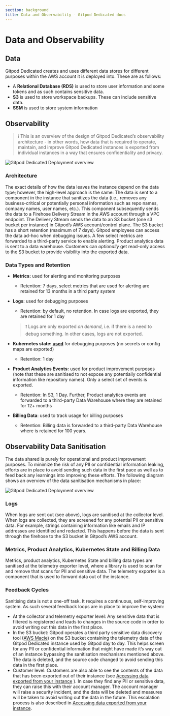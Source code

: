 ```yaml
---
section: background
title: Data and Observability - Gitpod Dedicated docs
---
```


# Data and Observability

## Data

Gitpod Dedicated creates and uses different data stores for different purposes within the AWS account it is deployed into. These are as follows:

-   A **Relational Database (RDS)** is used to store user information and some tokens and as such contains sensitive data.
-   **S3** is used to store workspace backups. These can include sensitive data.
-   **SSM** is used to store system information

## Observability

> ℹ️ This is an overview of the design of Gitpod Dedicated’s observability architecture - in other words, how data that is required to operate, maintain, and improve Gitpod Dedicated instances is exported from individual instances in a way that ensures confidentiality and privacy.

![Gitpod Dedicated Deployment overview](/images/docs/gitpod-dedicated/background/data-observability/extract-data-from-cells.webp)

### Architecture

The exact details of how the data leaves the instance depend on the data type; however, the high-level approach is the same: The data is sent to a component in the instance that sanitizes the data (i.e., removes any business-critical or potentially personal information such as repo names, company names, user names, etc.). This component subsequently sends the data to a Firehose Delivery Stream in the AWS account through a VPC endpoint. The Delivery Stream sends the data to an S3 bucket (one s3 bucket per instance) in Gitpod’s AWS account/control plane. The S3 bucket has a short retention (maximum of 7 days). Gitpod employees can access the data ad-hoc when debugging issues. A few select metrics are forwarded to a third-party service to enable alerting. Product analytics data is sent to a data warehouse. Customers can _optionally_ get read-only access to the S3 bucket to provide visibility into the exported data.

### Data Types and Retention

-   **Metrics:** used for alerting and monitoring purposes

    -   Retention: 7 days, select metrics that are used for alerting are retained for 13 months in a third party system

-   **Logs**: used for debugging purposes

    -   Retention: by default, no retention. In case logs are exported, they are retained for 1 day

    > ❗ Logs are only exported _on demand_, i.e. if there is a need to debug something. In other cases, logs are not exported.

-   **Kubernetes state: [used](https://www.notion.so/69714aa12c634aeb9a7a0c43e8c31aa2?pvs=21)** for debugging purposes (no secrets or config maps are exported)
    -   Retention: 1 day
-   **Product Analytics Events:** used for product improvement purposes (note that these are sanitised to not expose any potentially confidential information like repository names). Only a select set of events is exported.
    -   Retention: In S3, 1 Day. Further, Product analytics events are forwarded to a third-party Data Warehouse where they are retained for 12+ months
-   **Billing Data**: used to track usage for billing purposes
    -   Retention: Billing data is forwarded to a third-party Data Warehouse where is retained for 100 years.

## Observability Data Sanitisation

The data shared is purely for operational and product improvement purposes. To minimize the risk of any PII or confidential information leaking, efforts are in place to avoid sending such data in the first pace as well as to feed back any learnings into improving these efforts. The following diagram shows an overview of the data sanitisation mechanisms in place:

![Gitpod Dedicated Deployment overview](/images/docs/gitpod-dedicated/background/data-observability/observability-architecture.webp)

### Logs

When logs are sent out (see above), logs are sanitised at the collector level. When logs are collected, they are screened for any potential PII or sensitive data. For example, strings containing information like emails and IP addresses are identified and redacted. This happens before the data is sent through the firehose to the S3 bucket in Gitpod’s AWS account.

### Metrics, Product Analytics, Kubernetes State and Billing Data

Metrics, product analytics, Kubernetes State and billing data types are sanitised at the telemetry exporter level, where a library is used to scan for and remove that scans for PII and sensitive data. The telemetry exporter is a component that is used to forward data out of the instance.

### Feedback Cycles

Sanitising data is not a one-off task. It requires a continuous, self-improving system. As such several feedback loops are in place to improve the system:

-   At the collector and telemetry exporter level: Any sensitive data that is filtered is registered and leads to changes in the source code in order to avoid writing out this data in the first place.
-   In the S3 bucket: Gitpod operates a third party sensitive data discovery tool ([AWS Macie](https://aws.amazon.com/macie/)) on the S3 bucket containing the telemetry data of the Gitpod Dedicated instance used by Gitpod day to day. This helps screen for any PII or confidential information that might have made it’s way out of an instance bypassing the sanitisation mechanisms mentioned above. The data is deleted, and the source code changed to avoid sending this data in the first place.
-   Customer level: Customers are also able to see the contents of the data that has been exported out of their instance (see [Accessing data exported from your instance](/docs/gitpod-dedicated/guides/accessing-data-exported-from-your-instance) ). In case they find any PII or sensitive data, they can raise this with their account manager. The account manager will raise a security incident, and the data will be deleted and measures will be taken to avoid writing out the data in the future. This escalation process is also described in [Accessing data exported from your instance](/docs/gitpod-dedicated/guides/accessing-data-exported-from-your-instance).
